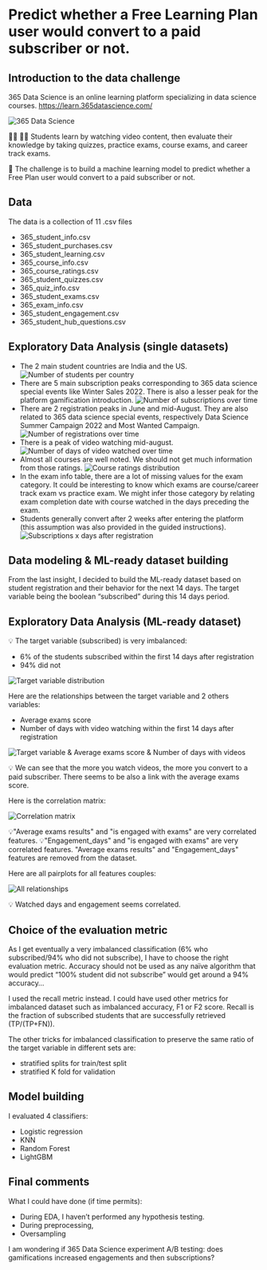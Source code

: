 # Predict whether a Free Learning Plan user would convert to a paid subscriber or not.

## Introduction to the data challenge

365 Data Science is an online learning platform specializing in data science courses.
https://learn.365datascience.com/

![365 Data Science](images/365_data_science.jpg?raw=true "365 Data Science learning platform")

👨‍🎓 👩‍🎓 Students learn by watching video content, then evaluate their knowledge by taking quizzes, practice exams, course exams, and career track exams.

🎯 The challenge is to build a machine learning model to predict whether a Free Plan user would convert to a paid subscriber or not.

## Data

The data is a collection of 11 .csv files
- 365_student_info.csv
- 365_student_purchases.csv
- 365_student_learning.csv
- 365_course_info.csv
- 365_course_ratings.csv
- 365_student_quizzes.csv
- 365_quiz_info.csv
- 365_student_exams.csv
- 365_exam_info.csv
- 365_student_engagement.csv
- 365_student_hub_questions.csv

## Exploratory Data Analysis (single datasets)

-	The 2 main student countries are India and the US.
![Number of students per country](images/Nb_students_per_country.png?raw=true "Nb students per country")
-	There are 5 main subscription peaks corresponding to 365 data science special events like Winter Sales 2022. There is also a lesser peak for the platform gamification introduction.
![Number of subscriptions over time](images/Nb_subscriptions_over_time.png?raw=true "Nb subscriptions over time")
-	There are 2 registration peaks in June and mid-August. They are also related to 365 data science special events, respectively Data Science Summer Campaign 2022 and Most Wanted Campaign.
![Number of registrations over time](images/Nb_registrations_over_time.png?raw=true "Nb registrations over time")
-	There is a peak of video watching mid-august.
![Number of days of video watched over time](images/Nb_video_watched_days_over_time.png?raw=true "Number of days of video watched over time")
-	Almost all courses are well noted. We should not get much information from those ratings.
![Course ratings distribution](images/Course_ratings_distribution.png?raw=true "Course ratings distribution")
-	In the exam info table, there are a lot of missing values for the exam category. It could be interesting to know which exams are course/career track exam vs practice exam. We might infer those category by relating exam completion date with course watched in the days preceding the exam.
-	Students generally convert after 2 weeks after entering the platform (this assumption was also provided in the guided instructions).
![Subscriptions x days after registration](images/Subscriptions_after_number_of_days_after_registration.png?raw=true "Subscriptions x days after registration")

## Data modeling & ML-ready dataset building

From the last insight, I decided to build the ML-ready dataset based on student registration and their behavior for the next 14 days. The target variable being the boolean “subscribed” during this 14 days period.

## Exploratory Data Analysis (ML-ready dataset)

💡 The target variable (subscribed) is very imbalanced:
- 6% of the students subscribed within the first 14 days after registration
- 94% did not

![Target variable distribution](images/Subscribed_distribution.png?raw=true "Target variable distribution")

Here are the relationships between the target variable and 2 others variables:
- Average exams score
- Number of days with video watching within the first 14 days after registration

![Target variable & Average exams score & Number of days with videos](images/Corr_target_var_and_avg_exam_res_and_watch_days.png?raw=true "Target variable & Average exams score & Number of days with videos")

💡 We can see that the more you watch videos, the more you convert to a paid subscriber. 
There seems to be also a link with the average exams score.

Here is the correlation matrix:

![Correlation matrix](images/Corr_analysis.png?raw=true "Correlation matrix")

💡"Average exams results" and "is engaged with exams" are very correlated features.
💡"Engagement_days" and "is engaged with exams" are very correlated features.
"Average exams results" and "Engagement_days" features are removed from the dataset.

Here are all pairplots for all features couples:

![All relationships](images/Relationships_between_variables.png?raw=true "All relationships")

💡 Watched days and engagement seems correlated.

## Choice of the evaluation metric

As I get eventually a very imbalanced classification (6% who subscribed/94% who did not subscribe), I have to choose the right evaluation metric. Accuracy should not be used as any naïve algorithm that would predict “100% student did not subscribe” would get around a 94% accuracy… 

I used the recall metric instead. I could have used other metrics for imbalanced dataset such as imbalanced accuracy, F1 or F2 score. Recall is the fraction of subscribed students that are successfully retrieved (TP/(TP+FN)).

The other tricks for imbalanced classification to preserve the same ratio of the target variable in different sets are:
-	stratified splits for train/test split
-	stratified K fold for validation

## Model building

I evaluated 4 classifiers: 
-	Logistic regression
-	KNN
-	Random Forest
-	LightGBM



## Final comments

What I could have done (if time permits):
-	During EDA, I haven’t performed any hypothesis testing.
-	During preprocessing, 
-	Oversampling

I am wondering if 365 Data Science experiment A/B testing: does gamifications increased engagements and then subscriptions?
